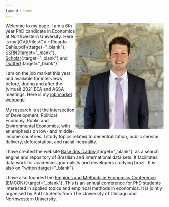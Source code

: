 ```yaml
---
layout: home
---
```


<img src="./files/pictures/profile.jpg" alt="profile" style="width: 280px;" align="right"  />

Welcome to my page. I am a 6th year PhD candidate in Economics at Northwestern University. Here is my [CV](/files/CV - Ricardo Dahis.pdf){:target="_blank"}, [SSRN](https://ssrn.com/author=2786164){:target="_blank"}, [Scholar](https://scholar.google.com/citations?user=iDi8BA8AAAAJ){:target="_blank"} and [Twitter](https://twitter.com/rdahis){:target="_blank"}.

I am on the job market this year and available for interviews before, during and after the (virtual) 2021 EEA and ASSA meetings. Here is my [job market webpage](https://sites.northwestern.edu/rdahis/).

My research is at the intersection of Development, Political Economy, Public and Environmental Economics, with an emphasis on low- and middle-income countries. I study topics related to decentralization, public service delivery, deforestation, and racial inequality.

I have created the website [Base dos Dados](http://www.basedosdados.org){:target="_blank"}, as a search engine and repository of Brazilian and international data sets. It facilitates data work for academics, journalists and developers studying brazil. It is also on [Twitter](https://twitter.com/basedosdados){:target="_blank"}.

I have also founded the [Empirics and Methods in Economics Conference (EMCON)](https://www.emconference.net/){:target="_blank"}. This is an annual conference for PhD students interested in applied topics and empirical methods in economics. It is jointly organised by PhD students from The University of Chicago and Northwestern University.
